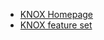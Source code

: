- [KNOX Homepage](https://www.samsungknox.com/en)
- [KNOX feature set](https://www.samsungknox.com/en/knox-features/android/)
